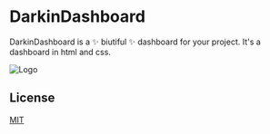 # DarkinDashboard
DarkinDashboard is a ✨ biutiful ✨ dashboard for your project.
It's a dashboard in html and css.

![Logo](https://i.imgur.com/0oFHplv.png)


## License

[MIT](https://choosealicense.com/licenses/mit/)
